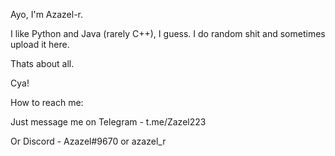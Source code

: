 Ayo, I'm Azazel-r.

I like Python and Java (rarely C++), I guess. I do random shit and sometimes upload it here.

Thats about all.

Cya!


How to reach me:

Just message me on Telegram - t.me/Zazel223

Or Discord - Azazel#9670 or azazel_r

